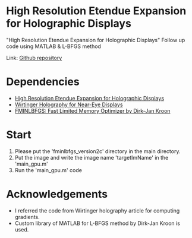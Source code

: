 # High Resolution Etendue Expansion for Holographic Displays
"High Resolution Etendue Expansion for Holographic Displays" Follow up code using MATLAB &amp; L-BFGS method

Link: [Github repository](https://github.com/dongheon-yoo/Holographic-Display-etendue-Expansion)

# Dependencies
* [High Resolution Etendue Expansion for Holographic Displays](https://research.fb.com/publications/high-resolution-etendue-expansion-for-holographic-displays/)
* [Wirtinger Holography for Near-Eye Displays](https://www.cs.unc.edu/~cpk/wirtinger-holography.html)
* [FMINLBFGS: Fast Limited Memory Optimizer by Dirk-Jan Kroon](https://kr.mathworks.com/matlabcentral/fileexchange/23245-fminlbfgs-fast-limited-memory-optimizer)

# Start
1. Please put the 'fminlbfgs_version2c' directory in the main directory.
2. Put the image and write the image name 'targetImName' in the 'main_gpu.m'
3. Run the 'main_gpu.m' code

# Acknowledgements
* I referred the code from Wirtinger holography article for computing gradients.
* Custom library of MATLAB for L-BFGS method by Dirk-Jan Kroon is used.
